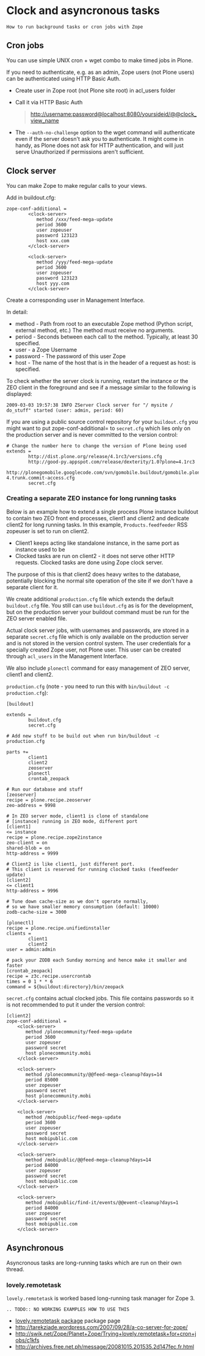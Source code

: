 # Clock and asyncronous tasks

```{admonition} Description
How to run background tasks or cron jobs with Zope
```

## Cron jobs

You can use simple UNIX cron + wget combo to make timed jobs in Plone.

If you need to authenticate, e.g. as an admin, Zope users (not Plone users)
can be authenticated using HTTP Basic Auth.

- Create user in Zope root (not Plone site root) in acl_users folder

- Call it via HTTP Basic Auth

  > <http://username:password@localhost:8080/yoursideid/@@clock_view_name>

- The `--auth-no-challenge` option to the wget command will authenticate even
  if the server doesn't ask you to authenticate. It might come in handy, as
  Plone does not ask for HTTP authentication, and will just serve Unauthorized
  if permissions aren't sufficient.

## Clock server

You can make Zope to make regular calls to your views.

Add in buildout.cfg:

```
zope-conf-additional =
        <clock-server>
           method /xxx/feed-mega-update
           period 3600
           user zopeuser
           password 123123
           host xxx.com
        </clock-server>

        <clock-server>
           method /yyy/feed-mega-update
           period 3600
           user zopeuser
           password 123123
           host yyy.com
        </clock-server>
```

Create a corresponding user in Management Interface.

In detail:

- method - Path from root to an executable Zope method (Python script, external method, etc.) The method must receive no arguments.
- period - Seconds between each call to the method. Typically, at least 30 specified.
- user - a Zope Username
- password - The password of this user Zope
- host - The name of the host that is in the header of a request as host: is specified.

To check whether the server clock is running, restart the instance or the ZEO
client in the foreground and see if a message similar to the following is
displayed:

```
2009-03-03 19:57:38 INFO ZServer Clock server for "/ mysite / do_stuff" started (user: admin, period: 60)
```

If you are using a public source control repository for your `buildout.cfg` you
might want to put zope-conf-additional= to `secret.cfg` which lies only on the
production server and is never committed to the version control:

```
# Change the number here to change the version of Plone being used
extends =
        http://dist.plone.org/release/4.1rc3/versions.cfg
        http://good-py.appspot.com/release/dexterity/1.0?plone=4.1rc3
        http://plonegomobile.googlecode.com/svn/gomobile.buildout/gomobile.plone-4.trunk.commit-access.cfg
        secret.cfg
```

### Creating a separate ZEO instance for long running tasks

Below is an example how to extend a single process Plone instance buildout to
contain two ZEO front end processes, client1 and client2 and dedicate client2
for long running tasks. In this example, `Products.feedfeeder` RSS zopeuser is set to run on
client2.

- Client1 keeps acting like standalone instance, in the same port as instance used to be
- Clocked tasks are run on client2 - it does not serve other HTTP requests.
  Clocked tasks are done using Zope clock server.

The purpose of this is that client2 does heavy writes to the database, potentially
blocking the normal site operation of the site if we don't have a separate client for it.

We create additional `production.cfg` file which extends the default `buildout.cfg` file.
You still can use `buildout.cfg` as is for the development, but on the production server
your buildout command must be run for the ZEO server enabled file.

Actual clock server jobs, with usernames and passwords, are stored in a separate `secret.cfg`
file which is only available on the production server and is not stored in the version control system.
The user credentials for a specially created Zope user, not Plone user.
This user can be created through `acl_users` in the Management Interface.

We also include `plonectl` command for easy management of ZEO server, client1 and client2.

`production.cfg` (note - you need to run this with `bin/buildout -c production.cfg`):

```
[buildout]

extends =
        buildout.cfg
        secret.cfg

# Add new stuff to be build out when run bin/buildout -c production.cfg

parts +=
        client1
        client2
        zeoserver
        plonectl
        crontab_zeopack

# Run our database and stuff
[zeoserver]
recipe = plone.recipe.zeoserver
zeo-address = 9998

# In ZEO server mode, client1 is clone of standalone
# [instance] running in ZEO mode, different port
[client1]
<= instance
recipe = plone.recipe.zope2instance
zeo-client = on
shared-blob = on
http-address = 9999

# Client2 is like client1, just different port.
# This client is reserved for running clocked tasks (feedfeeder update)
[client2]
<= client1
http-address = 9996

# Tune down cache-size as we don't operate normally,
# so we have smaller memory consumption (default: 10000)
zodb-cache-size = 3000

[plonectl]
recipe = plone.recipe.unifiedinstaller
clients =
        client1
        client2
user = admin:admin

# pack your ZODB each Sunday morning and hence make it smaller and faster
[crontab_zeopack]
recipe = z3c.recipe.usercrontab
times = 0 1 * * 6
command = ${buildout:directory}/bin/zeopack
```

`secret.cfg` contains actual clocked jobs. This file contains passwords so it is not
recommended to put it under the version control:

```
[client2]
zope-conf-additional =
    <clock-server>
       method /plonecommunity/feed-mega-update
       period 3600
       user zopeuser
       password secret
       host plonecommunity.mobi
    </clock-server>

    <clock-server>
       method /plonecommunity/@@feed-mega-cleanup?days=14
       period 85000
       user zopeuser
       password secret
       host plonecommunity.mobi
    </clock-server>

    <clock-server>
       method /mobipublic/feed-mega-update
       period 3600
       user zopeuser
       password secret
       host mobipublic.com
    </clock-server>

    <clock-server>
       method /mobipublic/@@feed-mega-cleanup?days=14
       period 84000
       user zopeuser
       password secret
       host mobipublic.com
    </clock-server>

    <clock-server>
       method /mobipublic/find-it/events/@@event-cleanup?days=1
       period 84000
       user zopeuser
       password secret
       host mobipublic.com
    </clock-server>
```

## Asynchronous

Asyncronous tasks are long-running tasks which are run on their own thread.

### lovely.remotetask

`lovely.remotetask` is worked based long-running task manager for Zope 3.

```{eval-rst}
.. TODO:: NO WORKING EXAMPLES HOW TO USE THIS
```

- [lovely.remotetask package](https://pypi.python.org/pypi/lovely.remotetask) package page
- <http://tarekziade.wordpress.com/2007/09/28/a-co-server-for-zope/>
- <http://swik.net/Zope/Planet+Zope/Trying+lovely.remotetask+for+cron+jobs/c1kfs>
- <http://archives.free.net.ph/message/20081015.201535.2d147fec.fr.html>
